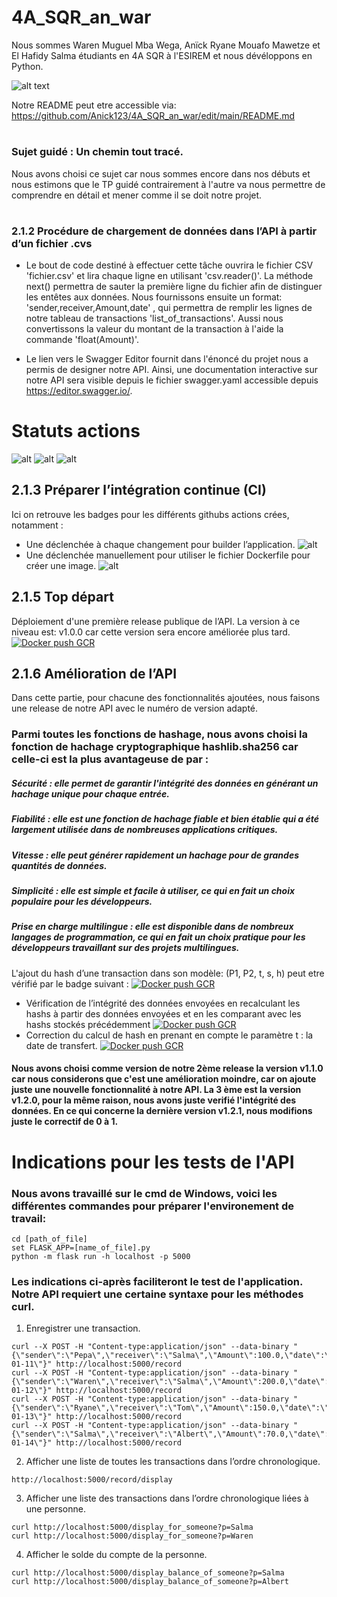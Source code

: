 # 4A_SQR_an_war
Nous sommes Waren Muguel Mba Wega, Anïck Ryane Mouafo Mawetze et El Hafidy Salma étudiants en 4A SQR à l'ESIREM et nous dévéloppons en Python.

![alt text](https://esirem.u-bourgogne.fr/wp-content/uploads/2021/02/cropped-sans-titr-petite2-1.png)

Notre README peut etre accessible via: https://github.com/Anick123/4A_SQR_an_war/edit/main/README.md
#
### Sujet guidé : Un chemin tout tracé. 
Nous avons choisi ce sujet car nous sommes encore dans nos débuts et nous estimons que le TP guidé contrairement à l'autre va nous permettre de comprendre en détail et mener comme il se doit notre projet.
#
### 2.1.2 Procédure de chargement de données dans l’API à partir d’un fichier .cvs
* Le bout de code destiné à effectuer cette tâche ouvrira le fichier CSV 'fichier.csv' et lira chaque ligne en utilisant 'csv.reader()'. La méthode next() permettra de sauter la première ligne du fichier afin de distinguer les entêtes aux données. Nous fournissons ensuite un format: 'sender,receiver,Amount,date' , qui permettra de remplir les lignes de notre tableau de transactions 'list_of_transactions'. Aussi nous convertissons la valeur du montant de la transaction à l'aide la commande 'float(Amount)'.

* Le lien vers le Swagger Editor fournit dans l'énoncé du projet nous a permis de designer notre API. Ainsi, une documentation interactive sur notre API sera visible depuis le fichier swagger.yaml accessible depuis https://editor.swagger.io/.
 
 
 # Statuts actions
![alt](http://github.com/Anick123/4A_SQR_an_war/actions/workflows/blank.yml/badge.svg)
![alt](http://github.com/Anick123/4A_SQR_an_war/actions/workflows/curl.yml/badge.svg)
![alt](http://github.com/Anick123/4A_SQR_an_war/actions/workflows/action.yml/badge.svg)


## 2.1.3 Préparer l’intégration continue (CI)
Ici on retrouve les badges pour les différents githubs actions crées, notamment : 
*  Une déclenchée à chaque changement pour builder l’application. 
![alt](http://github.com/Anick123/4A_SQR_an_war/actions/workflows/builder.yml/badge.svg)
* Une déclenchée manuellement pour utiliser le fichier Dockerfile pour créer une image.
![alt](http://github.com/Anick123/4A_SQR_an_war/actions/workflows/build_Dockerfile.yml/badge.svg)

## 2.1.5 Top départ
Déploiement d'une première release publique de l’API. La version à ce niveau est: v1.0.0 car cette version sera encore améliorée plus tard.
[![Docker push GCR](https://github.com/Anick123/4A_SQR_an_war/actions/workflows/Build_to_GCR.yml/badge.svg)](https://github.com/Anick123/4A_SQR_an_war/actions/workflows/Build_to_GCR.yml)

## 2.1.6 Amélioration de l’API
Dans cette partie, pour chacune des fonctionnalités ajoutées, nous faisons une release de notre API avec le numéro de
version adapté.
### Parmi toutes les fonctions de hashage, nous avons choisi la fonction de hachage cryptographique hashlib.sha256 car celle-ci est la plus avantageuse de par :

##### Sécurité : elle permet de garantir l'intégrité des données en générant un hachage unique pour chaque entrée.

##### Fiabilité : elle est une fonction de hachage fiable et bien établie qui a été largement utilisée dans de nombreuses applications critiques.

##### Vitesse : elle peut générer rapidement un hachage pour de grandes quantités de données.

##### Simplicité : elle est simple et facile à utiliser, ce qui en fait un choix populaire pour les développeurs.

##### Prise en charge multilingue : elle est disponible dans de nombreux langages de programmation, ce qui en fait un choix pratique pour les développeurs travaillant sur des projets multilingues.

L'ajout du hash d’une transaction dans son modèle: (P1, P2, t, s, h) peut etre vérifié par le badge suivant :
[![Docker push GCR](https://github.com/Anick123/4A_SQR_an_war/actions/workflows/Build_to_GCR.yml/badge.svg)](https://github.com/Anick123/4A_SQR_an_war/actions/workflows/Build_to_GCR.yml)

* Vérification de l’intégrité des données envoyées en recalculant les hashs à partir des données envoyées et en les comparant avec les hashs stockés
précédemment [![Docker push GCR](https://github.com/Anick123/4A_SQR_an_war/actions/workflows/Build_to_GCR.yml/badge.svg)](https://github.com/Anick123/4A_SQR_an_war/actions/workflows/Build_to_GCR.yml)
* Correction du calcul de hash en prenant en compte le paramètre t : la date de transfert.
[![Docker push GCR](https://github.com/Anick123/4A_SQR_an_war/actions/workflows/Build_to_GCR.yml/badge.svg)](https://github.com/Anick123/4A_SQR_an_war/actions/workflows/Build_to_GCR.yml)
#### Nous avons choisi comme version de notre 2ème release la version v1.1.0 car nous considerons que c'est une amélioration moindre, car on ajoute juste une nouvelle fonctionnalité à notre API. La 3 ème est la version v1.2.0, pour la même raison, nous avons juste verifié l'intégrité des données. En ce qui concerne la dernière version v1.2.1, nous modifions juste le correctif de 0 à 1.


# Indications pour les tests de l'API
### Nous avons travaillé sur le cmd de Windows, voici les différentes commandes pour préparer l'environement de travail:
 ```
 cd [path_of_file]
 set FLASK_APP=[name_of_file].py
 python -m flask run -h localhost -p 5000
 
 ```
### Les indications ci-après  faciliteront le test de l'application. Notre API requiert une certaine syntaxe pour les méthodes curl.  

1. Enregistrer une transaction. 
 ```
curl --X POST -H "Content-type:application/json" --data-binary "{\"sender\":\"Pepa\",\"receiver\":\"Salma\",\"Amount\":100.0,\"date\":\"2023-01-11\"}" http://localhost:5000/record
curl --X POST -H "Content-type:application/json" --data-binary "{\"sender\":\"Waren\",\"receiver\":\"Salma\",\"Amount\":200.0,\"date\":\"2023-01-12\"}" http://localhost:5000/record
curl --X POST -H "Content-type:application/json" --data-binary "{\"sender\":\"Ryane\",\"receiver\":\"Tom\",\"Amount\":150.0,\"date\":\"2023-01-13\"}" http://localhost:5000/record
curl --X POST -H "Content-type:application/json" --data-binary "{\"sender\":\"Salma\",\"receiver\":\"Albert\",\"Amount\":70.0,\"date\":\"2023-01-14\"}" http://localhost:5000/record
```
2. Afficher une liste de toutes les transactions dans l’ordre chronologique.
```
http://localhost:5000/record/display

```
3. Afficher une liste des transactions dans l’ordre chronologique liées à
une personne.
```
curl http://localhost:5000/display_for_someone?p=Salma
curl http://localhost:5000/display_for_someone?p=Waren
```
4. Afficher le solde du compte de la personne.
```
curl http://localhost:5000/display_balance_of_someone?p=Salma
curl http://localhost:5000/display_balance_of_someone?p=Albert
```
